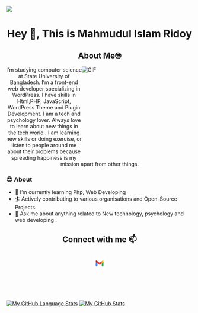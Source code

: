 ![](https://komarev.com/ghpvc/?username=RidoyMahmudul&color=blue)
<h1 align='center'>Hey 👋, This is Mahmudul Islam Ridoy</h1>
<p align = 'center'> 
<h2 align='center'>About Me🤓</h2>
<img align="right" height="250" width="300" alt="GIF" src="https://miro.medium.com/max/1360/1*IRGHmiGsa16stedQvIaZfw.gif" />
<p align='center'>
  I'm studying computer science at State University of Bangladesh. I’m a front-end web developer specializing in WordPress. I have skills in Html,PHP, JavaScript, WordPress Theme and Plugin Development.
 I am a tech  and psychology lover. Always love to learn about new things in the tech world . I am learning new skills or doing exercise, or listen to people around me about their problems because spreading happiness is my mission apart from other things.


### 😉 About
- 🌱 I’m currently learning Php, Web Developing 
- 🏄‍ Actively contributing to various organisations and Open-Source Projects.
- 💬 Ask me about anything related to New technology, psychology and web developing .
</p><h2 align='center'>Connect with me  📫 </h2>
<p align = 'center'> 

<h2 align='center'>
<a href="https://mail.google.com/mail/?view=cm&fs=1&tf=1&to=mahmudulislamridoy06@gmail.com" target="_blank"><img src=https://github.com/edent/SuperTinyIcons/blob/master/images/svg/gmail.svg height='30' weight='30'/></a>
 </h2>
 <p align='center'> 

 &emsp;


 &emsp;
  
[![My GitHub Language Stats](https://github-readme-stats.vercel.app/api/top-langs/?username=RidoyMahmudul&langs_count=5&theme=tokyonight)]()
[![My GitHub Stats](https://github-readme-stats.vercel.app/api/?username=RidoyMahmudul&count_private=true&theme=tokyonight&showicons=true)]()






<!---
RidoyMahmudul/RidoyMahmudul is a ✨ special ✨ repository because its `README.md` (this file) appears on your GitHub profile.
You can click the Preview link to take a look at your changes.
--->
